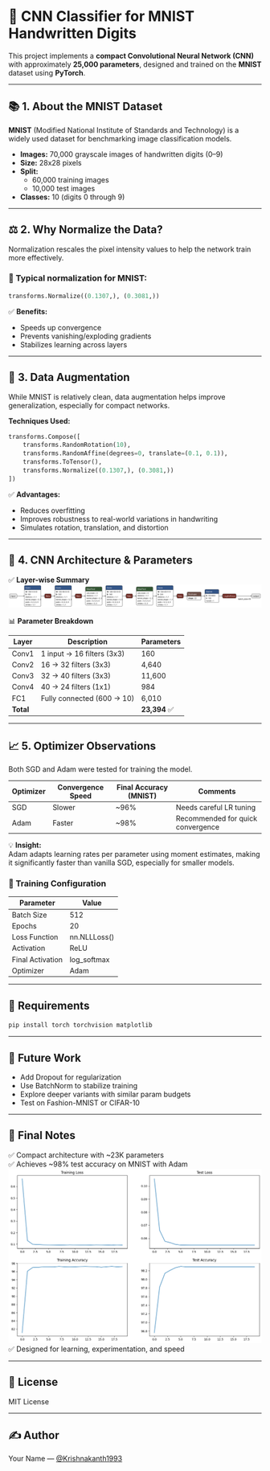 # 🧠 CNN Classifier for MNIST Handwritten Digits

This project implements a **compact Convolutional Neural Network (CNN)** with approximately **25,000 parameters**, designed and trained on the **MNIST** dataset using **PyTorch**.

---

## 📚 1. About the MNIST Dataset

**MNIST** (Modified National Institute of Standards and Technology) is a widely used dataset for benchmarking image classification models.

- **Images:** 70,000 grayscale images of handwritten digits (0–9)
- **Size:** 28x28 pixels
- **Split:**
  - 60,000 training images
  - 10,000 test images
- **Classes:** 10 (digits 0 through 9)

---

## ⚖️ 2. Why Normalize the Data?

Normalization rescales the pixel intensity values to help the network train more effectively.

### 🔢 Typical normalization for MNIST:
```python
transforms.Normalize((0.1307,), (0.3081,))
```
✅ **Benefits:**
- Speeds up convergence
- Prevents vanishing/exploding gradients
- Stabilizes learning across layers

---

## 🧪 3. Data Augmentation

While MNIST is relatively clean, data augmentation helps improve generalization, especially for compact networks.

**Techniques Used:**
```python
transforms.Compose([
    transforms.RandomRotation(10),
    transforms.RandomAffine(degrees=0, translate=(0.1, 0.1)),
    transforms.ToTensor(),
    transforms.Normalize((0.1307,), (0.3081,))
])
```
✅ **Advantages:**
- Reduces overfitting
- Improves robustness to real-world variations in handwriting
- Simulates rotation, translation, and distortion

---

## 🧠 4. CNN Architecture & Parameters

✅ **Layer-wise Summary**
![CNN Architecture](images/cnn_architecture.svg)


📊 **Parameter Breakdown**

| Layer | Description                  | Parameters |
|-------|------------------------------|------------|
| Conv1 | 1 input → 16 filters (3x3)   | 160       |
| Conv2 | 16 → 32 filters (3x3)        | 4,640     |
| Conv3 | 32 → 40 filters (3x3)        | 11,600    |
| Conv4 | 40 → 24 filters (1x1)        | 984       |
| FC1   | Fully connected (600 → 10)   | 6,010     |
| **Total** |                          | **23,394** ✅ |

---

## 📈 5. Optimizer Observations

Both SGD and Adam were tested for training the model.

| Optimizer | Convergence Speed | Final Accuracy (MNIST) | Comments                  |
|-----------|-------------------|------------------------|---------------------------|
| SGD      | Slower            | ~96%                   | Needs careful LR tuning  |
| Adam     | Faster            | ~98%                   | Recommended for quick convergence |

💡 **Insight:**  
Adam adapts learning rates per parameter using moment estimates, making it significantly faster than vanilla SGD, especially for smaller models.

### 🧪 Training Configuration

| Parameter       | Value     |
|-----------------|-----------|
| Batch Size      | 512        |
| Epochs          | 20         |
| Loss Function   | nn.NLLLoss() |
| Activation      | ReLU      |
| Final Activation| log_softmax |
| Optimizer       | Adam      |

---

## 🧾 Requirements

```bash
pip install torch torchvision matplotlib
```

---


## 🎯 Future Work

- Add Dropout for regularization
- Use BatchNorm to stabilize training
- Explore deeper variants with similar param budgets
- Test on Fashion-MNIST or CIFAR-10

---

## 📌 Final Notes

✅ Compact architecture with ~23K parameters  
✅ Achieves ~98% test accuracy on MNIST with Adam  
![Test Results](images/Test_Results.png)
✅ Designed for learning, experimentation, and speed  

---

## 📎 License

MIT License

---

## ✍️ Author

Your Name — [@Krishnakanth1993](https://github.com/Krishnakanth1993)